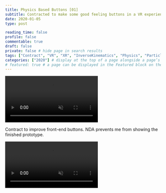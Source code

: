 ```yaml
---
title: Physics Based Buttons [01]
subtitle: Contracted to make some good feeling buttons in a VR experience
date: 2020-01-05
type: post

reading_time: false
profile: false
commentable: true
draft: false
private: false # hide page in search results
tags: ["Contract", "VR", "XR", "InverseKinematics", "Physics", "Particles", "Unity"]
categories: ["2020"] # display at the top of a page alongside a page’s metadata
# featured: true # a page can be displayed in the Featured block on the homepage. This is useful for sticky, announcement blog posts or selected publications etc.
---
```

<div class="video_thing">
    <video muted autoplay="" name="media" loop=""><source src="https://raw.githack.com/Denchyaknow/GitSite_Dencho/Develop/assets/media/projects/PhysicsBasedButtons01/XRLog_2020_067.webm" type="video/mp4"></video>
</div>

<!--more-->

<p>Contract to improve front-end buttons. NDA prevents me from showing the finished prototype.</p>

<div class="video_thing">
    <video muted autoplay="" name="media" loop=""><source src="https://raw.githack.com/Denchyaknow/GitSite_Dencho/Develop/assets/media/projects/PhysicsBasedButtons01/XRLog_2020_070.webm" type="video/mp4"></video>
</div>
